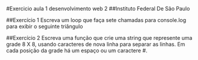 #Exercicio aula 1 desenvolvimento web 2
##Instituto Federal De São Paulo

##Exercício 1
Escreva um loop que faça sete chamadas para console.log para exibir o seguinte triângulo

##Exercício 2
Escreva uma função que crie uma string que represente uma grade 8 X 8, usando caracteres de nova
linha para separar as linhas. Em cada posição da grade há um espaço ou um caractere #.
